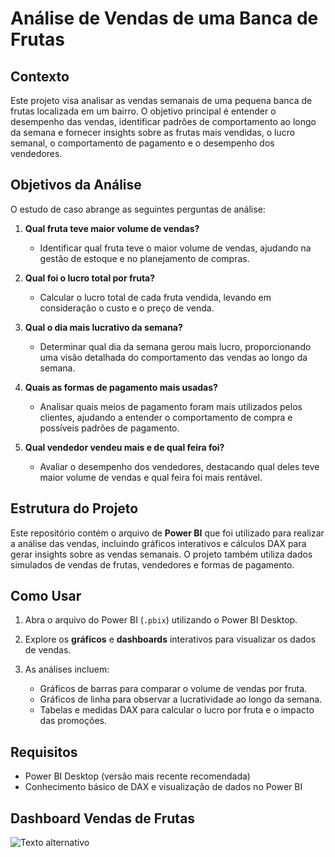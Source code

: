 # Análise de Vendas de uma Banca de Frutas

## Contexto

Este projeto visa analisar as vendas semanais de uma pequena banca de frutas localizada em um bairro. O objetivo principal é entender o desempenho das vendas, identificar padrões de comportamento ao longo da semana e fornecer insights sobre as frutas mais vendidas, o lucro semanal, o comportamento de pagamento e o desempenho dos vendedores.

## Objetivos da Análise

O estudo de caso abrange as seguintes perguntas de análise:

1. **Qual fruta teve maior volume de vendas?**

   * Identificar qual fruta teve o maior volume de vendas, ajudando na gestão de estoque e no planejamento de compras.

2. **Qual foi o lucro total por fruta?**

   * Calcular o lucro total de cada fruta vendida, levando em consideração o custo e o preço de venda.

3. **Qual o dia mais lucrativo da semana?**

   * Determinar qual dia da semana gerou mais lucro, proporcionando uma visão detalhada do comportamento das vendas ao longo da semana.

4. **Quais as formas de pagamento mais usadas?**

   * Analisar quais meios de pagamento foram mais utilizados pelos clientes, ajudando a entender o comportamento de compra e possíveis padrões de pagamento.

5. **Qual vendedor vendeu mais e de qual feira foi?**

   * Avaliar o desempenho dos vendedores, destacando qual deles teve maior volume de vendas e qual feira foi mais rentável.

## Estrutura do Projeto

Este repositório contém o arquivo de **Power BI** que foi utilizado para realizar a análise das vendas, incluindo gráficos interativos e cálculos DAX para gerar insights sobre as vendas semanais. O projeto também utiliza dados simulados de vendas de frutas, vendedores e formas de pagamento.

## Como Usar

1. Abra o arquivo do Power BI (`.pbix`) utilizando o Power BI Desktop.
2. Explore os **gráficos** e **dashboards** interativos para visualizar os dados de vendas.
3. As análises incluem:

   * Gráficos de barras para comparar o volume de vendas por fruta.
   * Gráficos de linha para observar a lucratividade ao longo da semana.
   * Tabelas e medidas DAX para calcular o lucro por fruta e o impacto das promoções.

## Requisitos

* Power BI Desktop (versão mais recente recomendada)
* Conhecimento básico de DAX e visualização de dados no Power BI

## Dashboard Vendas de Frutas
![Texto alternativo]()

